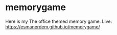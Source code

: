 # memorygame

Here is my The office themed memory game. 
Live: https://esmanerdem.github.io/memorygame/
